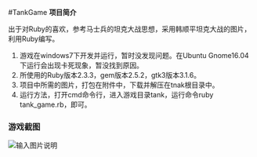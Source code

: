 #TankGame
 **项目简介** 

出于对Ruby的喜欢，参考马士兵的坦克大战思想，采用韩顺平坦克大战的图片，利用Ruby编写。

1. 游戏在windows7下开发并运行，暂时没发现问题。在Ubuntu Gnome16.04下运行会出现卡死现象，暂没找到原因。
2. 所使用的Ruby版本2.3.3，gem版本2.5.2，gtk3版本3.1.6。
3. 项目中所需的图片，打包在附件中，下载并解压在tnak根目录中。
4. 运行方法，打开cmd命令行，进入游戏目录tank，运行命令ruby tank_game.rb，即可。

### 游戏截图

![输入图片说明](https://git.oschina.net/uploads/images/2017/0630/172119_a99e30f2_62561.png "在这里输入图片标题")
